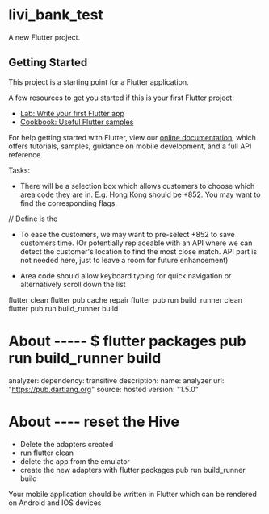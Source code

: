# livi_bank_test

A new Flutter project.

## Getting Started

This project is a starting point for a Flutter application.

A few resources to get you started if this is your first Flutter project:

- [Lab: Write your first Flutter app](https://flutter.dev/docs/get-started/codelab)
- [Cookbook: Useful Flutter samples](https://flutter.dev/docs/cookbook)

For help getting started with Flutter, view our
[online documentation](https://flutter.dev/docs), which offers tutorials,
samples, guidance on mobile development, and a full API reference.


Tasks:
- There will be a selection box which allows customers to choose which area code they are in. E.g. Hong Kong should be +852. You may want to find the corresponding flags.


// Define is the 
- To ease the customers, we may want to pre-select +852 to save customers time. (Or potentially replaceable with an API where we can detect the customer's location to find the most close match. API part is not needed here, just to leave a room for future enhancement)

- Area code should allow keyboard typing for quick navigation or alternatively scroll down the list


flutter clean
flutter pub cache repair
flutter pub run build_runner clean
flutter pub run build_runner build


# About ----- $ flutter packages pub run build_runner build
  analyzer:
    dependency: transitive
    description:
      name: analyzer
      url: "https://pub.dartlang.org"
    source: hosted
    version: "1.5.0"

# About ---- reset the Hive
- Delete the adapters created
- run flutter clean
- delete the app from the emulator
- create the new adapters with flutter packages pub run build_runner build



Your mobile application should be written in Flutter which can be rendered on Android and IOS devices